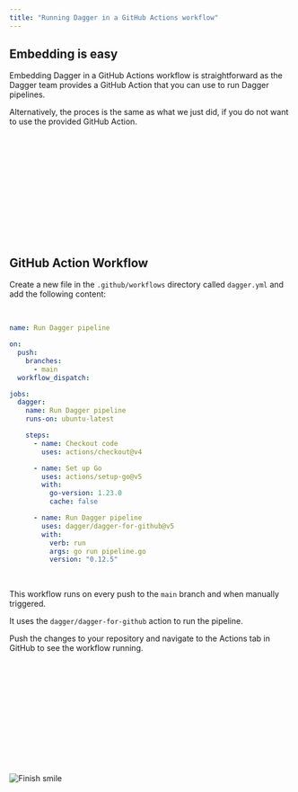```yaml
---
title: "Running Dagger in a GitHub Actions workflow"
---
```


## Embedding is easy

Embedding Dagger in a GitHub Actions workflow is straightforward as the Dagger team provides a GitHub Action that you can use to run Dagger pipelines.

Alternatively, the proces is the same as what we just did, if you do not want to use the provided GitHub Action.

</br>
</br>
</br>
</br>
</br>
</br>
</br>
</br>
</br>
</br>
</br>

## GitHub Action Workflow

Create a new file in the `.github/workflows` directory called `dagger.yml` and add the following content:

</br>

```yaml
name: Run Dagger pipeline

on:
  push:
    branches:
      - main
  workflow_dispatch:

jobs:
  dagger:
    name: Run Dagger pipeline
    runs-on: ubuntu-latest

    steps:
      - name: Checkout code
        uses: actions/checkout@v4

      - name: Set up Go
        uses: actions/setup-go@v5
        with:
          go-version: 1.23.0
          cache: false

      - name: Run Dagger pipeline
        uses: dagger/dagger-for-github@v5
        with:
          verb: run
          args: go run pipeline.go
          version: "0.12.5"
```

</br>

This workflow runs on every push to the `main` branch and when manually triggered.

It uses the `dagger/dagger-for-github` action to run the pipeline.

Push the changes to your repository and navigate to the Actions tab in GitHub to see the workflow running.

</br>
</br>
</br>
</br>
</br>
</br>
</br>
</br>
</br>
</br>
</br>

![Finish smile](https://media1.tenor.com/m/rPOqhxQBOz0AAAAC/all-might-my-hero-academia.gif)

</br>
</br>
